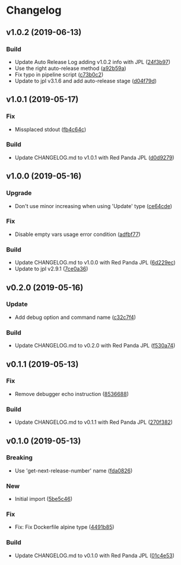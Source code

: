 # Changelog

## v1.0.2 (2019-06-13)

### Build

* Update Auto Release Log adding v1.0.2 info with JPL ([24f3b97](https://github.com/kairops/dc-get-next-release-number/commit/24f3b97))
* Use the right auto-release method ([a92b59a](https://github.com/kairops/dc-get-next-release-number/commit/a92b59a))
* Fix typo in pipeline script ([c73b0c2](https://github.com/kairops/dc-get-next-release-number/commit/c73b0c2))
* Update to jpl v3.1.6 and add auto-release stage ([d04f79d](https://github.com/kairops/dc-get-next-release-number/commit/d04f79d))

## v1.0.1 (2019-05-17)

### Fix

* Missplaced stdout ([fb4c64c](https://github.com/kairops/dc-get-next-release-number/commit/fb4c64c))

### Build

* Update CHANGELOG.md to v1.0.1 with Red Panda JPL ([d0d9279](https://github.com/kairops/dc-get-next-release-number/commit/d0d9279))

## v1.0.0 (2019-05-16)

### Upgrade

* Don't use minor increasing when using 'Update' type ([ce64cde](https://github.com/kairops/dc-get-next-release-number/commit/ce64cde))

### Fix

* Disable empty vars usage error condition ([adfbf77](https://github.com/kairops/dc-get-next-release-number/commit/adfbf77))

### Build

* Update CHANGELOG.md to v1.0.0 with Red Panda JPL ([6d229ec](https://github.com/kairops/dc-get-next-release-number/commit/6d229ec))
* Update to jpl v2.9.1 ([7ce0a36](https://github.com/kairops/dc-get-next-release-number/commit/7ce0a36))

## v0.2.0 (2019-05-16)

### Update

* Add debug option and command name ([c32c7f4](https://github.com/kairops/dc-get-next-release-number/commit/c32c7f4))

### Build

* Update CHANGELOG.md to v0.2.0 with Red Panda JPL ([f530a74](https://github.com/kairops/dc-get-next-release-number/commit/f530a74))

## v0.1.1 (2019-05-13)

### Fix

* Remove debugger echo instruction ([8536688](https://github.com/kairops/dc-get-next-release-number/commit/8536688))

### Build

* Update CHANGELOG.md to v0.1.1 with Red Panda JPL ([270f382](https://github.com/kairops/dc-get-next-release-number/commit/270f382))

## v0.1.0 (2019-05-13)

### Breaking

* Use 'get-next-release-number' name ([fda0826](https://github.com/kairops/dc-get-next-release-number/commit/fda0826))

### New

* Initial import ([5be5c46](https://github.com/kairops/dc-get-next-release-number/commit/5be5c46))

### Fix

* Fix: Fix Dockerfile alpine type ([4491b85](https://github.com/kairops/dc-get-next-release-number/commit/4491b85))

### Build

* Update CHANGELOG.md to v0.1.0 with Red Panda JPL ([01c4e53](https://github.com/kairops/dc-get-next-release-number/commit/01c4e53))

